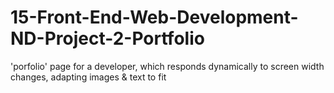# 15-Front-End-Web-Development-ND-Project-2-Portfolio
'porfolio' page for a developer, which responds dynamically to screen width changes, adapting images &amp; text to fit
